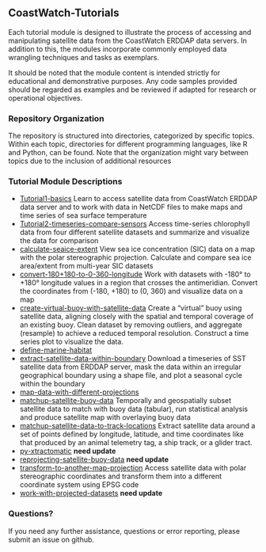 ## CoastWatch-Tutorials

Each tutorial module is designed to illustrate the process of accessing and manipulating satellite data from the CoastWatch ERDDAP data servers. In addition to this, the modules incorporate commonly employed data wrangling techniques and tasks as exemplars. 

It should be noted that the module content is intended strictly for educational and demonstrative purposes. Any code samples provided should be regarded as examples and be reviewed if adapted for research or operational objectives.

### Repository Organization
The repository is structured into directories, categorized by specific topics. Within each topic, directories for different programming languages, like R and Python, can be found. Note that the organization might vary between topics due to the inclusion of additional resources


### Tutorial Module Descriptions

* [Tutorial1-basics](Tutorial1-basics) 
Learn to access satellite data from CoastWatch ERDDAP data server and to work with data in NetCDF files to make maps and time series of sea surface temperature
* [Tutorial2-timeseries-compare-sensors](Tutorial2-timeseries-compare-sensors)
Access time-series chlorophyll data from four different satellite datasets and summarize and visualize the data for comparison
* [calculate-seaice-extent](calculate-seaice-extent)
View sea ice concentration (SIC) data on a map with the polar stereographic projection.  Calculate and compare sea ice area/extent from multi-year SIC datasets
* [convert-180+180-to-0-360-longitude](convert-180+180-to-0-360-longitude)
Work with datasets with -180&deg; to +180&deg; longitude values in a region that crosses the antimeridian.  Convert the coordinates from (-180, +180) to (0, 360)  and visualize data on a map
* [create-virtual-buoy-with-satellite-data](create-virtual-buoy-with-satellite-data)
  Create a “virtual” buoy using satellite data, aligning closely with the spatial and temporal coverage of an existing buoy.  Clean dataset by removing outliers, and aggregate (resample) to achieve a reduced temporal resolution.  Construct a time series plot to visualize the data.
* [define-marine-habitat](define-marine-habitat)
* [extract-satellite-data-within-boundary](extract-satellite-data-within-boundary)
  Download a timeseries of SST satellite data from ERDDAP server, mask the data within an irregular geographical boundary using a shape file, and plot a seasonal cycle within the boundary
* [map-data-with-different-projections](map-data-with-different-projections)
* [matchup-satellite-buoy-data](matchup-satellite-buoy-data)
  Temporally and geospatially subset satellite data to match with buoy data (tabular), run statistical analysis and produce satellite map with overlaying buoy data
* [matchup-satellite-data-to-track-locations](matchup-satellite-data-to-track-locations)
  Extract satellite data around a set of points defined by longitude, latitude, and time coordinates like that produced by an animal telemetry tag, a ship track, or a glider tract.
* [py-xtractomatic](py-xtractomatic) **need update**
* [reprojecting-satellite-buoy-data](reprojecting-satellite-buoy-data) **need update**
* [transform-to-another-map-projection](transform-to-another-map-projection)
  	Access satellite data with polar stereographic coordinates and transform them into a different coordinate system using EPSG code
* [work-with-projected-datasets](work-with-projected-datasets) **need  update**

  

### Questions?

If you need any further assistance, questions or error reporting, please submit an issue on github.


